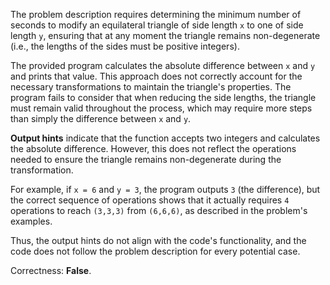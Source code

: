 The problem description requires determining the minimum number of seconds to modify an equilateral triangle of side length `x` to one of side length `y`, ensuring that at any moment the triangle remains non-degenerate (i.e., the lengths of the sides must be positive integers).

The provided program calculates the absolute difference between `x` and `y` and prints that value. This approach does not correctly account for the necessary transformations to maintain the triangle's properties. The program fails to consider that when reducing the side lengths, the triangle must remain valid throughout the process, which may require more steps than simply the difference between `x` and `y`.

**Output hints** indicate that the function accepts two integers and calculates the absolute difference. However, this does not reflect the operations needed to ensure the triangle remains non-degenerate during the transformation. 

For example, if `x = 6` and `y = 3`, the program outputs `3` (the difference), but the correct sequence of operations shows that it actually requires `4` operations to reach `(3,3,3)` from `(6,6,6)`, as described in the problem's examples.

Thus, the output hints do not align with the code's functionality, and the code does not follow the problem description for every potential case.

Correctness: **False**.